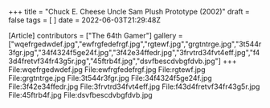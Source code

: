 +++
title = "Chuck E. Cheese Uncle Sam Plush Prototype (2002)"
draft = false
tags = [ ]
date = 2022-06-03T21:29:48Z

[Article]
contributors = ["The 64th Gamer"]
gallery = ["wqefrgedwdef.jpg","ewfrgfedefrgf.jpg","rgtewf.jpg","grgtntrge.jpg","3t544r3fgr.jpg","34f4324f5ge24f.jpg","3f42e34ffedr.jpg","3frvtrd34fvt4eff.jpg","f43d4fretvf34fr43g5r.jpg","45ftrb4f.jpg","dsvfbescdvbgfdvb.jpg"]
+++
<gallery>
File:wqefrgedwdef.jpg
File:ewfrgfedefrgf.jpg
File:rgtewf.jpg
File:grgtntrge.jpg
File:3t544r3fgr.jpg
File:34f4324f5ge24f.jpg
File:3f42e34ffedr.jpg
File:3frvtrd34fvt4eff.jpg
File:f43d4fretvf34fr43g5r.jpg
File:45ftrb4f.jpg
File:dsvfbescdvbgfdvb.jpg
</gallery>